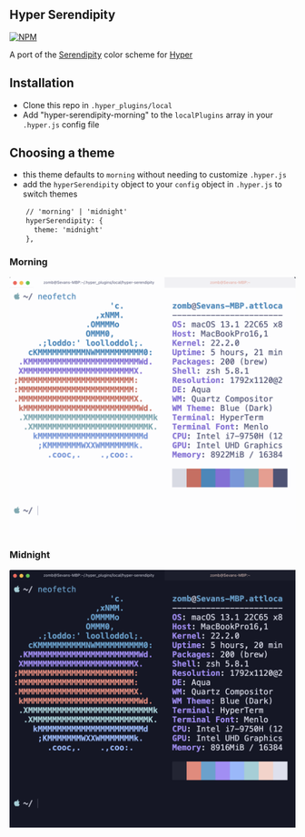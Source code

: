 ## Hyper Serendipity
[![NPM](https://img.shields.io/npm/v/hyper-serendipity-morning)](https://www.npmjs.com/package/hyper-serendipity-morning)

A port of the [Serendipity](https://serendipitytheme.com/) color scheme for [Hyper](https://hyper.is/)

## Installation
- Clone this repo in `.hyper_plugins/local`
- Add "hyper-serendipity-morning" to the `localPlugins` array in your `.hyper.js` config file

## Choosing a theme
- this theme defaults to `morning` without needing to customize `.hyper.js`
- add the `hyperSerendipity` object to your `config` object in `.hyper.js` to switch themes
```
    // 'morning' | 'midnight'
    hyperSerendipity: {
      theme: 'midnight'
    },
```
### Morning
![Screenshot](assets/screen-shot-morning.png)
### Midnight
![Screenshot](assets/screen-shot-midnight.png)